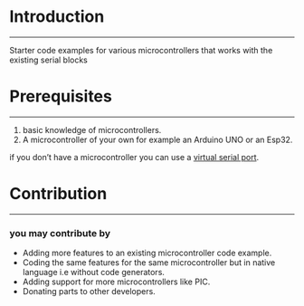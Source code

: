 # Introduction

---

Starter code examples for various microcontrollers that works with the existing serial blocks

# Prerequisites

---

1. basic knowledge of microcontrollers.
2. A microcontroller of your own for example an Arduino UNO or an Esp32.

if you don’t have a microcontroller you can use a [virtual serial port](https://www.virtual-serial-port.org/).

# Contribution

---

### you may contribute by

- Adding more features to an existing microcontroller code example.
- Coding the same features for the same microcontroller but in native language i.e without code generators.
- Adding support for more microcontrollers like PIC.
- Donating parts to other developers.
